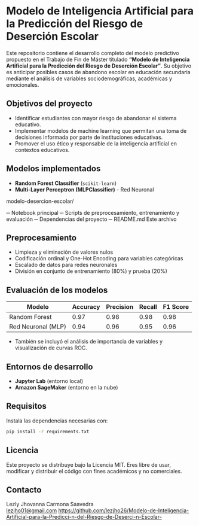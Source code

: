# Modelo de Inteligencia Artificial para la Predicción del Riesgo de Deserción Escolar

Este repositorio contiene el desarrollo completo del modelo predictivo propuesto en el Trabajo de Fin de Máster titulado **“Modelo de Inteligencia Artificial para la Predicción del Riesgo de Deserción Escolar”**. Su objetivo es anticipar posibles casos de abandono escolar en educación secundaria mediante el análisis de variables sociodemográficas, académicas y emocionales.

## Objetivos del proyecto

- Identificar estudiantes con mayor riesgo de abandonar el sistema educativo.
- Implementar modelos de machine learning que permitan una toma de decisiones informada por parte de instituciones educativas.
- Promover el uso ético y responsable de la inteligencia artificial en contextos educativos.

## Modelos implementados

- **Random Forest Classifier** (`scikit-learn`)
- **Multi-Layer Perceptron (MLPClassifier)** - Red Neuronal
  
modelo-desercion-escolar/

─ Notebook principal
─ Scripts de preprocesamiento, entrenamiento y evaluación
─ Dependencias del proyecto
─ README.md  Este archivo



## Preprocesamiento

- Limpieza y eliminación de valores nulos
- Codificación ordinal y One-Hot Encoding para variables categóricas
- Escalado de datos para redes neuronales
- División en conjunto de entrenamiento (80%) y prueba (20%)

## Evaluación de los modelos

| Modelo               | Accuracy | Precision | Recall | F1 Score |
|----------------------|----------|-----------|--------|----------|
| Random Forest        | 0.97     | 0.98      | 0.98   | 0.98     |
| Red Neuronal (MLP)   | 0.94     | 0.96      | 0.95   | 0.96     |

- También se incluyó el análisis de importancia de variables y visualización de curvas ROC.

##  Entornos de desarrollo

- **Jupyter Lab** (entorno local)
- **Amazon SageMaker** (entorno en la nube)

## Requisitos

Instala las dependencias necesarias con:

```bash
pip install -r requirements.txt
```

## Licencia

Este proyecto se distribuye bajo la Licencia MIT. Eres libre de usar, modificar y distribuir el código con fines académicos y no comerciales.

## Contacto

Lezly Jhovanna Carmona Saavedra  
lezjho01@gmail.com
https://github.com/lezjho26/Modelo-de-Inteligencia-Artificial-para-la-Predicci-n-del-Riesgo-de-Deserci-n-Escolar-

